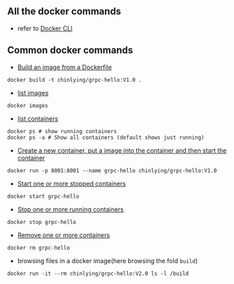 ## All the docker commands

+ refer to [Docker CLI](https://docs.docker.com/engine/reference/run/)

## Common docker commands

+ [Build an image from a Dockerfile](https://docs.docker.com/engine/reference/commandline/build/)
```shell
docker build -t chinlying/grpc-hello:V1.0 .
```

+ [list images](https://docs.docker.com/engine/reference/commandline/images/)
```shell
docker images
```

+ [list containers](https://docs.docker.com/engine/reference/commandline/ps/)
```shell
docker ps # show running containers
docker ps -a # Show all containers (default shows just running)
```

+ [Create a new container, put a image into the container and then start the container](https://docs.docker.com/engine/reference/run/)
```shell
docker run -p 8001:8001 --name grpc-hello chinlying/grpc-hello:V1.0
```

+ [Start one or more stopped containers](https://docs.docker.com/engine/reference/commandline/start/)
```shell
docker start grpc-hello
```

+ [Stop one or more running containers](https://docs.docker.com/engine/reference/commandline/stop/)
```shell
docker stop grpc-hello
```

+ [Remove one or more containers](https://docs.docker.com/engine/reference/commandline/rm/)
```shell
docker rm grpc-hello
```

+ browsing files in a docker image(here browsing the fold `build`)
```shell
docker run -it --rm chinlying/grpc-hello:V2.0 ls -l /build
```